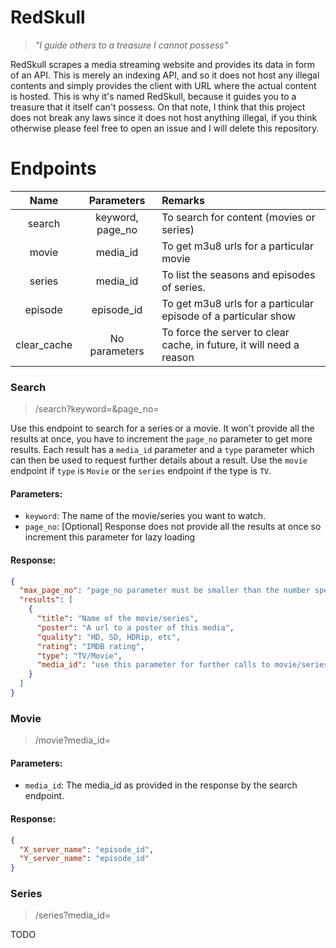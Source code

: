 # RedSkull

> _"I guide others to a treasure I cannot possess"_

RedSkull scrapes a media streaming website and provides its data in form of an API. This is merely an indexing API,
and so it does not host any illegal contents and simply provides the client with URL where the actual content is hosted.
This is why it's named RedSkull, because it guides you to a treasure that it itself can't possess. On that note, I think
that this project does not break any laws since it does not host anything illegal, if you think otherwise please feel
free to open an issue and I will delete this repository.

# Endpoints

|    Name     |    Parameters    | Remarks                                                              |
|:-----------:|:----------------:|:---------------------------------------------------------------------|
|   search    | keyword, page_no | To search for content (movies or series)                             |
|    movie    |     media_id     | To get m3u8 urls for a particular movie                              |
|   series    |     media_id     | To list the seasons and episodes of series.                          |
|   episode   |    episode_id    | To get m3u8 urls for a particular episode of a particular show       |
| clear_cache |  No parameters   | To force the server to clear cache, in future, it will need a reason |

### Search

> <your-api-instance>/search?keyword=<your-query>&page_no=<optional-page-no>

Use this endpoint to search for a series or a movie. It won't provide all the results at once, you have to increment the
`page_no` parameter to get more results. Each result has a `media_id` parameter and a `type` parameter which can then be
used to request further details about a result. Use the `movie` endpoint if `type` is `Movie` or the `series` endpoint
if the type is `TV`.

#### Parameters:

- `keyword`: The name of the movie/series you want to watch.
- `page_no`: [Optional] Response does not provide all the results at once so increment this parameter for lazy loading

#### Response:

```json
{
  "max_page_no": "page_no parameter must be smaller than the number specified here",
  "results": [
    {
      "title": "Name of the movie/series",
      "poster": "A url to a poster of this media",
      "quality": "HD, SD, HDRip, etc",
      "rating": "IMDB rating",
      "type": "TV/Movie",
      "media_id": "use this parameter for further calls to movie/series endpoint"
    }
  ]
}
```

### Movie

> <your-api-instance>/movie?media_id=<media-id-from-search-result>

#### Parameters:

- `media_id`: The media_id as provided in the response by the search endpoint.

#### Response:

```json
{
  "X_server_name": "episode_id",
  "Y_server_name": "episode_id"
}
```

### Series

> <your-api-instance>/series?media_id=<media-id-from-search-result>

TODO
